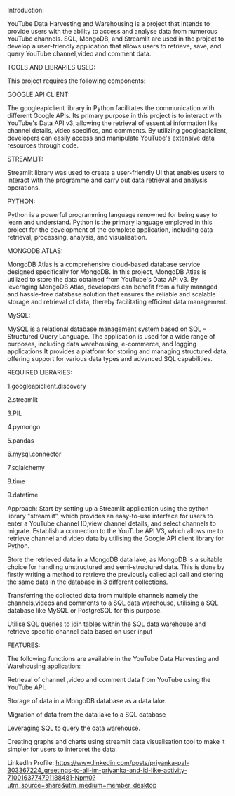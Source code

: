 Introduction:

YouTube Data Harvesting and Warehousing is a project that intends to provide users with the ability to access and analyse data from numerous YouTube channels. SQL, MongoDB, and Streamlit are used in the project to develop a user-friendly application that allows users to retrieve, save, and query YouTube channel,video and comment data.

TOOLS AND LIBRARIES USED:

This project requires the following components:

GOOGLE API CLIENT:

The googleapiclient library in Python facilitates the communication with different Google APIs. Its primary purpose in this project is to interact with YouTube's Data API v3, allowing the retrieval of essential information like channel details, video specifics, and comments. By utilizing googleapiclient, developers can easily access and manipulate YouTube's extensive data resources through code.


STREAMLIT:

Streamlit library was used to create a user-friendly UI that enables users to interact with the programme and carry out data retrieval and analysis operations.

PYTHON:

Python is a powerful programming language renowned for being easy to learn and understand. Python is the primary language employed in this project for the development of the complete application, including data retrieval, processing, analysis, and visualisation.

 MONGODB ATLAS:

MongoDB Atlas is a comprehensive cloud-based database service designed specifically for MongoDB. In this project, MongoDB Atlas is utilized to store the data obtained from YouTube's Data API v3. By leveraging MongoDB Atlas, developers can benefit from a fully managed and hassle-free database solution that ensures the reliable and scalable storage and retrieval of data, thereby facilitating efficient data management.

MySQL:

MySQL is a relational database management system based on SQL – Structured Query Language. The application is used for a wide range of purposes, including data warehousing, e-commerce, and logging applications.It provides a platform for storing and managing structured data, offering support for various data types and advanced SQL capabilities.

REQUIRED LIBRARIES:

1.googleapiclient.discovery

2.streamlit

3.PIL

4.pymongo

5.pandas

6.mysql.connector

7.sqlalchemy

8.time

9.datetime

Approach:
Start by setting up a Streamlit application using the python library "streamlit”, which    provides an easy-to-use interface for users to enter a YouTube channel ID,view channel details, and select channels to migrate.
Establish a connection to the YouTube API V3, which allows me to retrieve channel and video data by utilising the Google API client library for Python.

Store the retrieved data in a MongoDB data lake, as MongoDB is a suitable choice for handling unstructured and semi-structured data. This is done by firstly writing a method to retrieve the previously called api call and storing the same data in the database in 3 different collections.

Transferring the collected data from multiple channels namely the channels,videos and comments to a SQL data warehouse, utilising a SQL database like MySQL or PostgreSQL for this purpose.

Utilise SQL queries to join tables within the SQL data warehouse and retrieve
specific channel data based on user input
            
FEATURES:

The following functions are available in the YouTube Data Harvesting and Warehousing application:

Retrieval of channel ,video and  comment data from YouTube using the YouTube API.

Storage of data in a MongoDB database as a data lake.

Migration of data from the data lake to a SQL database

Leveraging SQL to query the data warehouse.

Creating graphs and charts using streamlit data visualisation tool to make it simpler for users to interpret the data.


LinkedIn Profile: https://www.linkedin.com/posts/priyanka-pal-303367224_greetings-to-all-im-priyanka-and-id-like-activity-7100163774791188481-Npm0?utm_source=share&utm_medium=member_desktop


